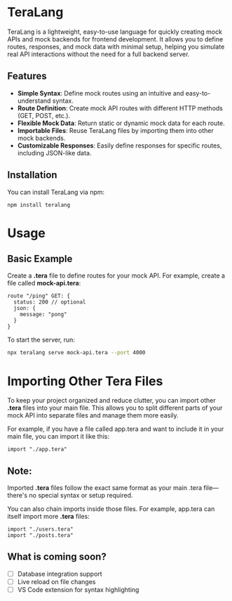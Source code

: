 # TeraLang

TeraLang is a lightweight, easy-to-use language for quickly creating mock APIs and mock backends for frontend development. It allows you to define routes, responses, and mock data with minimal setup, helping you simulate real API interactions without the need for a full backend server.

## Features

- **Simple Syntax**: Define mock routes using an intuitive and easy-to-understand syntax.
- **Route Definition**: Create mock API routes with different HTTP methods (GET, POST, etc.).
- **Flexible Mock Data**: Return static or dynamic mock data for each route.
- **Importable Files**: Reuse TeraLang files by importing them into other mock backends.
- **Customizable Responses**: Easily define responses for specific routes, including JSON-like data.

## Installation

You can install TeraLang via npm:

```bash
npm install teralang
```

# Usage
## Basic Example

Create a **.tera** file to define routes for your mock API. For example, create a file called **mock-api.tera**:

```
route "/ping" GET: {
  status: 200 // optional
  json: {
    message: "pong"
  }
}
```

To start the server, run:

```bash
npx teralang serve mock-api.tera --port 4000
```

# Importing Other Tera Files
To keep your project organized and reduce clutter, you can import other **.tera** files into your main file. This allows you to split different parts of your mock API into separate files and manage them more easily.

For example, if you have a file called app.tera and want to include it in your main file, you can import it like this:

```
import "./app.tera"
```
## Note:

Imported **.tera** files follow the exact same format as your main .tera file—there's no special syntax or setup required.

You can also chain imports inside those files. For example, app.tera can itself import more **.tera** files:
```
import "./users.tera"
import "./posts.tera"
```

## What is coming soon?

- [ ] Database integration support
- [ ] Live reload on file changes
- [ ] VS Code extension for syntax highlighting